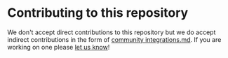 # Contributing to this repository

We don't accept direct contributions to this repository but we do accept indirect contributions in the form of [community integrations.md](../blob/main/README.md#community-integrations-). If you are working on one please [let us know](https://twitter.com/lofelt)!
